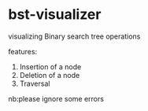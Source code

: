 # bst-visualizer
visualizing Binary search tree operations

features:
1.  Insertion of a node
2.  Deletion of a node
3.  Traversal

nb:please ignore some errors
